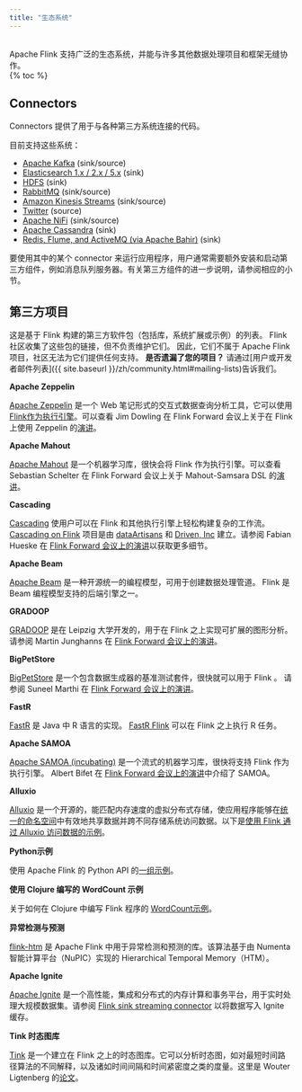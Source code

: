 ```yaml
---
title: "生态系统"
---
```

<br>
Apache Flink 支持广泛的生态系统，并能与许多其他数据处理项目和框架无缝协作。
<br>
{% toc %}

## Connectors

<p>Connectors 提供了用于与各种第三方系统连接的代码。</p>

<p>目前支持这些系统：</p>

<ul>
  <li><a href="{{site.docs-stable}}/dev/connectors/kafka.html" target="_blank">Apache Kafka</a> (sink/source)</li>
  <li><a href="{{site.docs-stable}}/dev/connectors/elasticsearch.html" target="_blank">Elasticsearch 1.x / 2.x / 5.x</a> (sink)</li>
  <li><a href="{{site.docs-stable}}/dev/connectors/filesystem_sink.html" target="_blank">HDFS</a> (sink)</li>
  <li><a href="{{site.docs-stable}}/dev/connectors/rabbitmq.html" target="_blank">RabbitMQ</a> (sink/source)</li>
  <li><a href="{{site.docs-stable}}/dev/connectors/kinesis.html" target="_blank">Amazon Kinesis Streams</a> (sink/source)</li>
  <li><a href="{{site.docs-stable}}/dev/connectors/twitter.html" target="_blank">Twitter</a> (source)</li>
  <li><a href="{{site.docs-stable}}/dev/connectors/nifi.html" target="_blank">Apache NiFi</a> (sink/source)</li>
  <li><a href="{{site.docs-stable}}/dev/connectors/cassandra.html" target="_blank">Apache Cassandra</a> (sink)</li>
  <li><a href="https://github.com/apache/bahir-flink" target="_blank">Redis, Flume, and ActiveMQ (via Apache Bahir)</a> (sink)</li>
</ul>

要使用其中的某个 connector 来运行应用程序，用户通常需要额外安装和启动第三方组件，例如消息队列服务器。有关第三方组件的进一步说明，请参阅相应的小节。

## 第三方项目

这是基于 Flink 构建的第三方软件包（包括库，系统扩展或示例）的列表。
 Flink 社区收集了这些包的链接，但不负责维护它们。
因此，它们不属于 Apache Flink 项目，社区无法为它们提供任何支持。
**是否遗漏了您的项目？**
请通过[用户或开发者邮件列表]({{ site.baseurl }}/zh/community.html#mailing-lists)告诉我们。

**Apache Zeppelin**

[Apache Zeppelin](https://zeppelin.apache.org/) 是一个 Web 笔记形式的交互式数据查询分析工具，它可以使用 [Flink作为执行引擎](https://zeppelin.apache.org/docs/latest/interpreter/flink.html)。可以查看 Jim Dowling 在 Flink Forward 会议上关于在 Flink 上使用 Zeppelin 的[演讲](http://www.slideshare.net/FlinkForward/jim-dowling-interactive-flink-analytics-with-hopsworks-and-zeppelin)。

**Apache Mahout**

[Apache Mahout](https://mahout.apache.org/) 是一个机器学习库，很快会将 Flink 作为执行引擎。可以查看 Sebastian Schelter 在 Flink Forward 会议上关于 Mahout-Samsara DSL 的[演讲](http://www.slideshare.net/FlinkForward/sebastian-schelter-distributed-machine-learing-with-the-samsara-dsl)。

**Cascading**

[Cascading](http://www.cascading.org/cascading-flink/) 使用户可以在 Flink 和其他执行引擎上轻松构建复杂的工作流。
[Cascading on Flink](https://github.com/dataArtisans/cascading-flink) 项目是由 [dataArtisans](http://data-artisans.com/) 和 [Driven, Inc](http://www.driven.io/) 建立。请参阅 Fabian Hueske 在 [Flink Forward 会议上的演讲](http://www.slideshare.net/FlinkForward/fabian-hueske-training-cascading-on-flink)以获取更多细节。

**Apache Beam**

[Apache Beam](https://beam.apache.org/) 是一种开源统一的编程模型，可用于创建数据处理管道。 Flink 是 Beam 编程模型支持的后端引擎之一。

**GRADOOP**

[GRADOOP](http://dbs.uni-leipzig.de/en/research/projects/gradoop) 是在 Leipzig 大学开发的，用于在 Flink 之上实现可扩展的图形分析。请参阅 Martin Junghanns 在 [Flink Forward 会议上的演讲](http://www.slideshare.net/FlinkForward/martin-junghans-gradoop-scalable-graph-analytics-with-apache-flink)。

**BigPetStore**

[BigPetStore](https://github.com/apache/bigtop/tree/master/bigtop-bigpetstore) 是一个包含数据生成器的基准测试套件，很快就可以用于 Flink 。 请参阅 Suneel Marthi 在 [Flink Forward 会议上的演讲](http://www.slideshare.net/FlinkForward/suneel-marthi-bigpetstore-flink-a-comprehensive-blueprint-for-apache-flink?ref=http://flink-forward.org/?session=tbd-3)。

**FastR**

[FastR](https://github.com/oracle/fastr) 是 Java 中 R 语言的实现。 [FastR Flink](https://bitbucket.org/allr/fastr-flink/src/3535a9b7c7f208508d6afbcdaf1de7d04fa2bf79/README_FASTR_FLINK.md?at=default&fileviewer=file-view-default) 可以在 Flink 之上执行 R 任务。

**Apache SAMOA**

[Apache SAMOA (incubating)](https://samoa.incubator.apache.org/) 是一个流式的机器学习库，很快将支持 Flink 作为执行引擎。 Albert Bifet 在 [Flink Forward 会议上的演讲](http://www.slideshare.net/FlinkForward/albert-bifet-apache-samoa-mining-big-data-streams-with-apache-flink?ref=http://flink-forward.org/?session=apache-samoa-mining-big-data-streams-with-apache-flink)中介绍了 SAMOA。

**Alluxio**

[Alluxio](http://www.alluxio.org/) 是一个开源的，能匹配内存速度的虚拟分布式存储，使应用程序能够在[统一的命名空间](http://www.alluxio.org/docs/master/en/Unified-and-Transparent-Namespace.html)中有效地共享数据并跨不同存储系统访问数据。以下是[使用 Flink 通过 Alluxio 访问数据的示例](http://www.alluxio.org/docs/master/en/Running-Flink-on-Alluxio.html)。

**Python示例**

使用 Apache Flink 的 Python API 的[一组示例](https://github.com/wdm0006/flink-python-examples)。

**使用 Clojure 编写的 WordCount 示例**

关于如何在 Clojure 中编写 Flink 程序的 [WordCount示例](https://github.com/mjsax/flink-external/tree/master/flink-clojure)。

**异常检测与预测**

[flink-htm](https://github.com/nupic-community/flink-htm) 是 Apache Flink 中用于异常检测和预测的库。该算法基于由 Numenta 智能计算平台（NuPIC）实现的 Hierarchical Temporal Memory（HTM）。

**Apache Ignite**

[Apache Ignite](https://ignite.apache.org) 是一个高性能，集成和分布式的内存计算和事务平台，用于实时处理大规模数据集。请参阅 [Flink sink streaming connector](https://github.com/apache/ignite/tree/master/modules/flink) 以将数据写入 Ignite 缓存。

**Tink 时态图库**

[Tink](https://github.com/otherwise777/Temporal_Graph_library) 
是一个建立在 Flink 之上的时态图库。它可以分析时态图，如对最短时间路径算法的不同解释，以及诸如时间间隔和时间紧密度之类的度量。这里是 Wouter Ligtenberg 的[论文](http://www.win.tue.nl/~gfletche/ligtenberg2017.pdf)。
